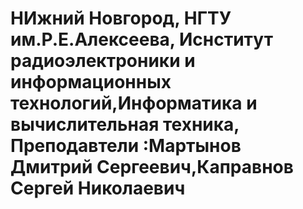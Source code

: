 # НИжний Новгород, НГТУ им.Р.Е.Алексеева, Иснститут радиоэлектроники и информационных технологий,Информатика и вычислительная техника, Преподавтели :Мартынов Дмитрий Сергеевич,Каправнов Сергей Николаевич
